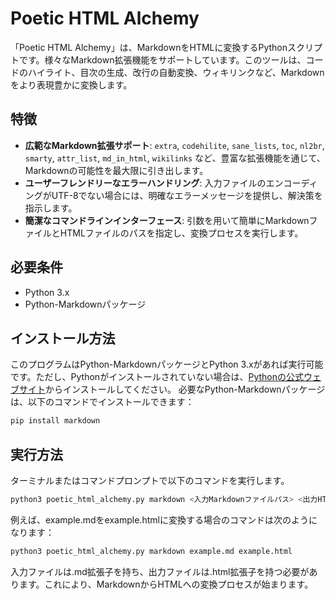 Poetic HTML Alchemy
===================

「Poetic HTML Alchemy」は、MarkdownをHTMLに変換するPythonスクリプトです。様々なMarkdown拡張機能をサポートしています。このツールは、コードのハイライト、目次の生成、改行の自動変換、ウィキリンクなど、Markdownをより表現豊かに変換します。

特徴
--

*   **広範なMarkdown拡張サポート**: `extra`, `codehilite`, `sane_lists`, `toc`, `nl2br`, `smarty`, `attr_list`, `md_in_html`, `wikilinks` など、豊富な拡張機能を通じて、Markdownの可能性を最大限に引き出します。
*   **ユーザーフレンドリーなエラーハンドリング**: 入力ファイルのエンコーディングがUTF-8でない場合には、明確なエラーメッセージを提供し、解決策を指示します。
*   **簡潔なコマンドラインインターフェース**: 引数を用いて簡単にMarkdownファイルとHTMLファイルのパスを指定し、変換プロセスを実行します。


必要条件
----

- Python 3.x
- Python-Markdownパッケージ

インストール方法
----

このプログラムはPython-MarkdownパッケージとPython 3.xがあれば実行可能です。ただし、Pythonがインストールされていない場合は、[Pythonの公式ウェブサイト](https://www.python.org/downloads/)からインストールしてください。
必要なPython-Markdownパッケージは、以下のコマンドでインストールできます：
```bash
pip install markdown
```
実行方法
----
ターミナルまたはコマンドプロンプトで以下のコマンドを実行します。
```bash
python3 poetic_html_alchemy.py markdown <入力Markdownファイルパス> <出力HTMLファイルパス>
```
例えば、example.mdをexample.htmlに変換する場合のコマンドは次のようになります：
```bash
python3 poetic_html_alchemy.py markdown example.md example.html
```
入力ファイルは.md拡張子を持ち、出力ファイルは.html拡張子を持つ必要があります。これにより、MarkdownからHTMLへの変換プロセスが始まります。
